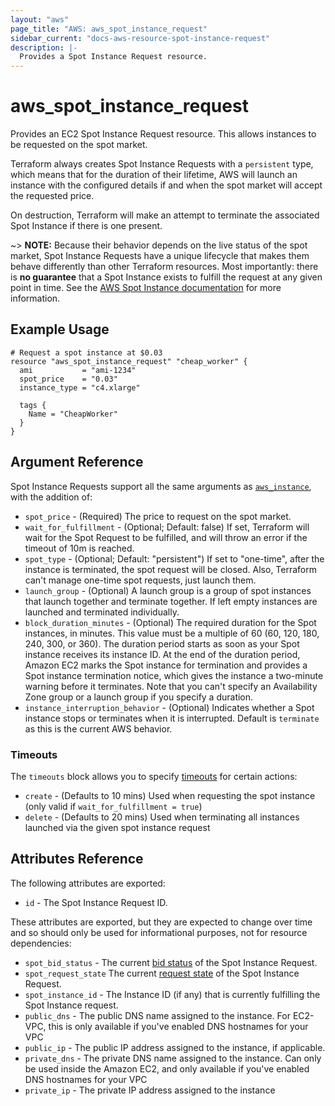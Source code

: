 ```yaml
---
layout: "aws"
page_title: "AWS: aws_spot_instance_request"
sidebar_current: "docs-aws-resource-spot-instance-request"
description: |-
  Provides a Spot Instance Request resource.
---
```


# aws_spot_instance_request

Provides an EC2 Spot Instance Request resource. This allows instances to be
requested on the spot market.

Terraform always creates Spot Instance Requests with a `persistent` type, which
means that for the duration of their lifetime, AWS will launch an instance
with the configured details if and when the spot market will accept the
requested price.

On destruction, Terraform will make an attempt to terminate the associated Spot
Instance if there is one present.

~> **NOTE:** Because their behavior depends on the live status of the spot
market, Spot Instance Requests have a unique lifecycle that makes them behave
differently than other Terraform resources. Most importantly: there is __no
guarantee__ that a Spot Instance exists to fulfill the request at any given
point in time. See the [AWS Spot Instance
documentation](https://docs.aws.amazon.com/AWSEC2/latest/UserGuide/using-spot-instances.html)
for more information.


## Example Usage

```hcl
# Request a spot instance at $0.03
resource "aws_spot_instance_request" "cheap_worker" {
  ami           = "ami-1234"
  spot_price    = "0.03"
  instance_type = "c4.xlarge"

  tags {
    Name = "CheapWorker"
  }
}
```

## Argument Reference

Spot Instance Requests support all the same arguments as
[`aws_instance`](instance.html), with the addition of:

* `spot_price` - (Required) The price to request on the spot market.
* `wait_for_fulfillment` - (Optional; Default: false) If set, Terraform will
  wait for the Spot Request to be fulfilled, and will throw an error if the
  timeout of 10m is reached.
* `spot_type` - (Optional; Default: "persistent") If set to "one-time", after
  the instance is terminated, the spot request will be closed. Also, Terraform
  can't manage one-time spot requests, just launch them.
* `launch_group` - (Optional) A launch group is a group of spot instances that launch together and terminate together.
  If left empty instances are launched and terminated individually.
* `block_duration_minutes` - (Optional) The required duration for the Spot instances, in minutes. This value must be a multiple of 60 (60, 120, 180, 240, 300, or 360).
  The duration period starts as soon as your Spot instance receives its instance ID. At the end of the duration period, Amazon EC2 marks the Spot instance for termination and provides a Spot instance termination notice, which gives the instance a two-minute warning before it terminates.
  Note that you can't specify an Availability Zone group or a launch group if you specify a duration.
* `instance_interruption_behavior` - (Optional) Indicates whether a Spot instance stops or terminates when it is interrupted. Default is `terminate` as this is the current AWS behavior.

### Timeouts

The `timeouts` block allows you to specify [timeouts](https://www.terraform.io/docs/configuration/resources.html#timeouts) for certain actions:

* `create` - (Defaults to 10 mins) Used when requesting the spot instance (only valid if `wait_for_fulfillment = true`)
* `delete` - (Defaults to 20 mins) Used when terminating all instances launched via the given spot instance request

## Attributes Reference

The following attributes are exported:

* `id` - The Spot Instance Request ID.

These attributes are exported, but they are expected to change over time and so
should only be used for informational purposes, not for resource dependencies:

* `spot_bid_status` - The current [bid
  status](https://docs.aws.amazon.com/AWSEC2/latest/UserGuide/spot-bid-status.html)
  of the Spot Instance Request.
* `spot_request_state` The current [request
  state](https://docs.aws.amazon.com/AWSEC2/latest/UserGuide/spot-requests.html#creating-spot-request-status)
  of the Spot Instance Request.
* `spot_instance_id` - The Instance ID (if any) that is currently fulfilling
  the Spot Instance request.
* `public_dns` - The public DNS name assigned to the instance. For EC2-VPC, this
  is only available if you've enabled DNS hostnames for your VPC
* `public_ip` - The public IP address assigned to the instance, if applicable.
* `private_dns` - The private DNS name assigned to the instance. Can only be
  used inside the Amazon EC2, and only available if you've enabled DNS hostnames
  for your VPC
* `private_ip` - The private IP address assigned to the instance
